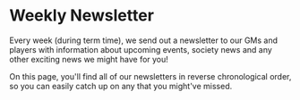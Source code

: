 # Weekly Newsletter

Every week (during term time), we send out a newsletter to our GMs and players with information about upcoming events, society news and any other exciting news we might have for you!

On this page, you'll find all of our newsletters in reverse chronological order, so you can easily catch up on any that you might've missed. 